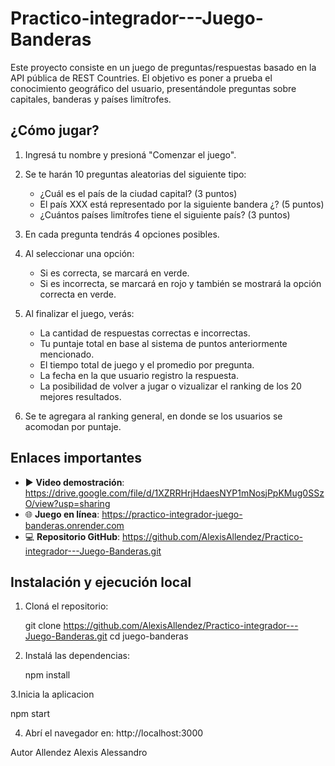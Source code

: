 # Practico-integrador---Juego-Banderas
Este proyecto consiste en un juego de preguntas/respuestas basado en la API pública de REST Countries. El objetivo es poner a prueba el conocimiento geográfico del usuario, presentándole preguntas sobre capitales, banderas y países limítrofes.

## ¿Cómo jugar?

1. Ingresá tu nombre y presioná "Comenzar el juego".
2. Se te harán 10 preguntas aleatorias del siguiente tipo:

   - ¿Cuál es el país de la ciudad capital? (3 puntos)
   - El país XXX está representado por la siguiente bandera ¿? (5 puntos)
   - ¿Cuántos países limítrofes tiene el siguiente país? (3 puntos)

3. En cada pregunta tendrás 4 opciones posibles.

4. Al seleccionar una opción:
   - Si es correcta, se marcará en verde.
   - Si es incorrecta, se marcará en rojo y también se mostrará la opción correcta en verde.
5. Al finalizar el juego, verás:

    - La cantidad de respuestas correctas e incorrectas.
    - Tu puntaje total en base al sistema de puntos anteriormente mencionado.
    - El tiempo total de juego y el promedio por pregunta.
    - La fecha en la que usuario registro la respuesta.
    - La posibilidad de volver a jugar o vizualizar el ranking de los 20 mejores resultados.

6. Se te agregara al ranking general, en donde se los usuarios se acomodan por puntaje.

## Enlaces importantes

- ▶️ **Video demostración**: https://drive.google.com/file/d/1XZRRHrjHdaesNYP1mNosjPpKMug0SSzO/view?usp=sharing 
- 🌐 **Juego en línea**: https://practico-integrador-juego-banderas.onrender.com
- 💻 **Repositorio GitHub**: https://github.com/AlexisAllendez/Practico-integrador---Juego-Banderas.git



## Instalación y ejecución local

1. Cloná el repositorio:
  
   git clone https://github.com/AlexisAllendez/Practico-integrador---Juego-Banderas.git
   cd juego-banderas

2. Instalá las dependencias:

    npm install

3.Inicia la aplicacion

npm start

4. Abrí el navegador en: http://localhost:3000


Autor
Allendez Alexis Alessandro